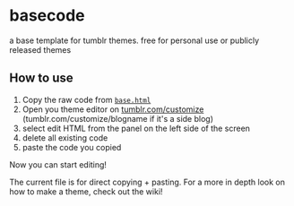 # basecode
a base template for tumblr themes. free for personal use or publicly released themes

## How to use
1. Copy the raw code from [`base.html`](https://raw.githubusercontent.com/cornetespoir/basecode/master/base.html)
2. Open you theme editor on [tumblr.com/customize](tumblr.com/customize/)  (tumblr.com/customize/blogname if it's a side blog)
3. select edit HTML from the panel on the left side of the screen
4. delete all existing code
5. paste the code you copied

Now you can start editing!

The current file is for direct copying + pasting. For a more in depth look on how to make a theme, check out the wiki!
